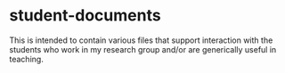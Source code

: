 student-documents
=================

This is intended to contain various files that support interaction with the students 
who work in my research group and/or are generically useful in teaching.
